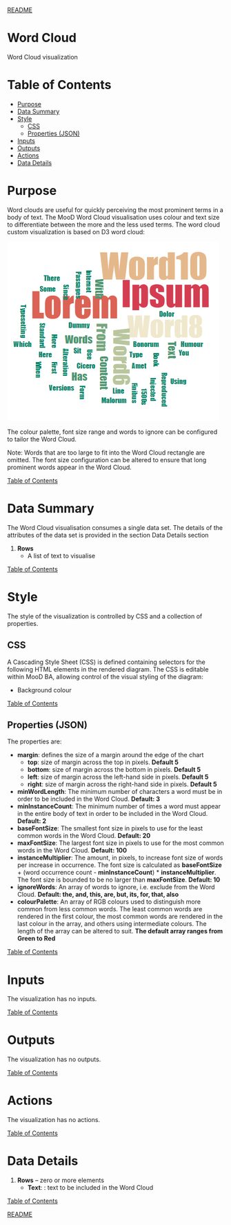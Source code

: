 [README](../../README.md)

# Word Cloud

Word Cloud visualization

# Table of Contents

*   [Purpose](#purpose)
*   [Data Summary](#data-summary)
*   [Style](#style)
    * [CSS](#css)
    * [Properties (JSON)](#properties-json)
*   [Inputs](#inputs)
*   [Outputs](#outputs)
*   [Actions](#actions)
*   [Data Details](#data-details)

# Purpose
Word clouds are useful for quickly perceiving the most prominent terms in a body of text. The MooD Word Cloud visualisation uses colour and text size to differentiate between the more and the less used terms. The word cloud custom visualization is based on D3 word cloud:

[![D3 Word Cloud](images/word-cloud.png "D3 Word Cloud")](https://www.d3-graph-gallery.com/graph/wordcloud_size.html)

The colour palette, font size range and words to ignore can be configured to tailor the Word Cloud.

Note: Words that are too large to fit into the Word Cloud rectangle are omitted. The font size configuration can be altered to ensure that long prominent words appear in the Word Cloud.

[Table of Contents](#table-of-contents)

# Data Summary

The Word Cloud visualisation consumes a single data set. The details of the attributes of the data set is provided in the section Data Details section
1.	__Rows__
    * A list of text to visualise

[Table of Contents](#table-of-contents)

# Style

The style of the visualization is controlled by CSS and a collection of properties.

## CSS

A Cascading Style Sheet (CSS) is defined containing selectors for the following HTML elements in the rendered diagram. The CSS is editable within MooD BA, allowing control of the visual styling of the diagram:

*	Background colour

[Table of Contents](#table-of-contents)

## Properties (JSON)

The properties are:

*	__margin__: defines the size of a margin around the edge of the chart
    *	__top__: size of margin across the top in pixels. __Default 5__
    *	__bottom__: size of margin across the bottom in pixels. __Default 5__
    *	__left__: size of margin across the left-hand side in pixels. __Default 5__
    *	__right__: size of margin across the right-hand side in pixels. __Default 5__
*	__minWordLength__: The minimum number of characters a word must be in order to be included in the Word Cloud. __Default: 3__
*	__minInstanceCount__: The minimum number of times a word must appear in the entire body of text in order to be included in the Word Cloud. __Default: 2__
*	__baseFontSize__: The smallest font size in pixels to use for the least common words in the Word Cloud. __Default: 20__
*	__maxFontSize__: The largest font size in pixels to use for the most common words in the Word Cloud. __Default: 100__
*	__instanceMultiplier__: The amount, in pixels, to increase font size of words per increase in occurrence. The font size is calculated as __baseFontSize__ + (word occurrence count - __minInstanceCount__) * __instanceMultiplier__. The font size is bounded to be no larger than __maxFontSize__. __Default: 10__
*	__ignoreWords__: An array of words to ignore, i.e. exclude from the Word Cloud. __Default: the, and, this, are, but, its, for, that, also__
*	__colourPalette__: An array of RGB colours used to distinguish more common from less common words. The least common words are rendered in the first colour, the most common words are rendered in the last colour in the array, and others using intermediate colours. The length of the array can be altered to suit. __The default array ranges from Green to Red__

[Table of Contents](#table-of-contents)


# Inputs

The visualization has no inputs.

[Table of Contents](#table-of-contents)

# Outputs

The visualization has no outputs.

[Table of Contents](#table-of-contents)

# Actions

The visualization has no actions.

[Table of Contents](#table-of-contents)

# Data Details

1.	__Rows__ – zero or more elements
    * __Text__: : text to be included in the Word Cloud

[Table of Contents](#table-of-contents)

[README](../../README.md)
